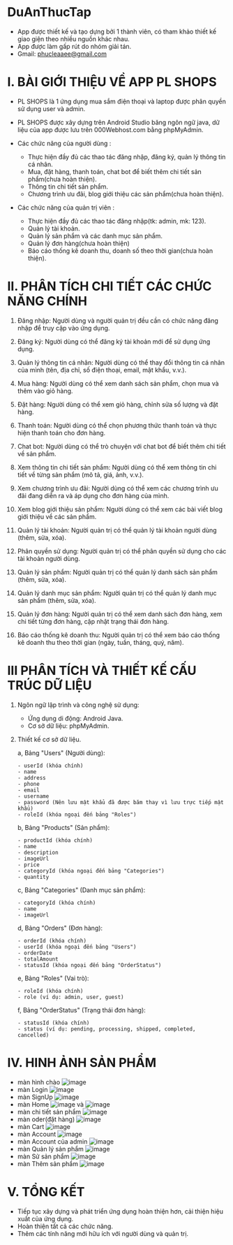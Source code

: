 # DuAnThucTap
- App được thiết kế và tạo dựng bởi 1 thành viên, có tham khảo thiết kế giao giện theo nhiều nguồn khác nhau.
- App được làm gấp rút do nhóm giải tán.
- Gmail: phucleaaee@gmail.com
  
# I. BÀI GIỚI THIỆU VỀ APP PL SHOPS
- PL SHOPS là 1 ứng dụng mua sắm điện thoại và laptop được phân quyền sử dụng user và admin.

- PL SHOPS được xây dựng trên Android Studio băng ngôn ngữ java, dữ liệu của app được lưu trên 000Webhost.com bằng phpMyAdmin.

- Các chức năng của người dùng :
    + Thực hiện đầy đủ các thao tác đăng nhập, đăng ký, quản lý thông tin cá nhân.
    + Mua, đặt hàng, thanh toán, chat bot để biết thêm chi tiết sản phẩm(chưa hoàn thiện).
    + Thông tin chi tiết sản phẩm.
    + Chương trình ưu đãi, blog giới thiệu các sản phẩm(chưa hoàn thiện).
      
- Các chức năng của quản trị viên :
    + Thực hiện đầy đủ các thao tác đăng nhập(tk: admin, mk: 123). 
    +  Quản lý tài khoản.
    +  Quản lý sản phẩm và các danh mục sản phẩm.
    +  Quản lý đơn hàng(chưa hoàn thiện)
    + Báo cáo thống kê doanh thu, doanh số theo thời gian(chưa hoàn thiện).
      
# II. PHÂN TÍCH CHI TIẾT CÁC CHỨC NĂNG CHÍNH
1. Đăng nhập: Người dùng và người quản trị đều cần có chức năng đăng nhập để truy cập vào ứng dụng.   

2. Đăng ký: Người dùng có thể đăng ký tài khoản mới để sử dụng ứng dụng.

3. Quản lý thông tin cá nhân: Người dùng có thể thay đổi thông tin cá nhân của mình
   (tên, địa chỉ, số điện thoại, email, mật khẩu, v.v.).

4. Mua hàng: Người dùng có thể xem danh sách sản phẩm, chọn mua và thêm vào giỏ hàng.

5. Đặt hàng: Người dùng có thể xem giỏ hàng, chỉnh sửa số lượng và đặt hàng.

6. Thanh toán: Người dùng có thể chọn phương thức thanh toán và thực hiện thanh toán cho đơn hàng.

7. Chat bot: Người dùng có thể trò chuyện với chat bot để biết thêm chi tiết về sản phẩm.

8. Xem thông tin chi tiết sản phẩm: Người dùng có thể xem thông tin chi tiết về từng sản phẩm
   (mô tả, giá, ảnh, v.v.).

9. Xem chương trình ưu đãi: Người dùng có thể xem các chương trình ưu đãi đang diễn ra
   và áp dụng cho đơn hàng của mình.

10. Xem blog giới thiệu sản phẩm: Người dùng có thể xem các bài viết blog giới thiệu về các sản phẩm.

11. Quản lý tài khoản: Người quản trị có thể quản lý tài khoản người dùng (thêm, sửa, xóa).

12. Phân quyền sử dụng: Người quản trị có thể phân quyền sử dụng cho các tài khoản người dùng.

13. Quản lý sản phẩm: Người quản trị có thể quản lý danh sách sản phẩm (thêm, sửa, xóa).

14. Quản lý danh mục sản phẩm: Người quản trị có thể quản lý danh mục sản phẩm (thêm, sửa, xóa).

15. Quản lý đơn hàng: Người quản trị có thể xem danh sách đơn hàng, xem chi tiết từng đơn hàng,
    cập nhật trạng thái đơn hàng.

16. Báo cáo thống kê doanh thu: Người quản trị có thể xem báo cáo thống kê doanh thu theo thời gian
    (ngày, tuần, tháng, quý, năm).
# III PHÂN TÍCH VÀ THIẾT KẾ CẤU TRÚC DỮ LIỆU
 1. Ngôn ngữ lập trình và công nghệ sử dụng:
    - Ứng dụng di động: Android Java.
    - Cơ sở dữ liệu: phpMyAdmin.
 
 2. Thiết kế cơ sở dữ liệu.
    
    a, Bảng "Users" (Người dùng):
    
        - userId (khóa chính)
        - name
        - address
        - phone
        - email
        - username
        - password (Nên lưu mật khẩu đã được băm thay vì lưu trực tiếp mật khẩu)
        - roleId (khóa ngoại đến bảng "Roles")
    
     b, Bảng "Products" (Sản phẩm):
    
        - productId (khóa chính)
        - name
        - description
        - imageUrl
        - price
        - categoryId (khóa ngoại đến bảng "Categories")
        - quantity
    
     c, Bảng "Categories" (Danh mục sản phẩm):
    
        - categoryId (khóa chính)
        - name
        - imageUrl
    
     d, Bảng "Orders" (Đơn hàng):
    
        - orderId (khóa chính)
        - userId (khóa ngoại đến bảng "Users")
        - orderDate
        - totalAmount
        - statusId (khóa ngoại đến bảng "OrderStatus")
    
     e, Bảng "Roles" (Vai trò):
    
        - roleId (khóa chính)
        - role (ví dụ: admin, user, guest)
    
     f, Bảng "OrderStatus" (Trạng thái đơn hàng):
    
        - statusId (khóa chính)
        - status (ví dụ: pending, processing, shipped, completed, cancelled)
    
# IV. HINH ẢNH SẢN PHẨM
 - màn hình chào ![image](https://github.com/phuclhdrake/DuAnThucTap/assets/105592184/8d398e93-c47c-40ac-8d1f-37ed19fc04dc)
 - màn Login ![image](https://github.com/phuclhdrake/DuAnThucTap/assets/105592184/48a05ebd-e74b-46fc-8a11-755928432be8)
 - màn SignUp ![image](https://github.com/phuclhdrake/DuAnThucTap/assets/105592184/929437cb-1a1c-4729-8c64-2abc83416425)
 - màn Home ![image](https://github.com/phuclhdrake/DuAnThucTap/assets/105592184/572dce94-658a-4cee-99d3-a0c9ad34612a) và ![image](https://github.com/phuclhdrake/DuAnThucTap/assets/105592184/636334b0-8fb9-4a00-bdce-c2d065cfa8bf)
 - màn chi tiết sản phẩm ![image](https://github.com/phuclhdrake/DuAnThucTap/assets/105592184/7e7a61fa-f769-45f7-b99d-b894e8a7ea2a)
 - màn oder(đặt hàng) ![image](https://github.com/phuclhdrake/DuAnThucTap/assets/105592184/2f6ab8f7-c3a8-4295-89f3-981eb4bd8047)
 - màn Cart ![image](https://github.com/phuclhdrake/DuAnThucTap/assets/105592184/09510350-1395-4c6f-881c-b845b3712c77)
 - màn Account ![image](https://github.com/phuclhdrake/DuAnThucTap/assets/105592184/a862089a-fdda-4236-98fa-898cd4008df3)
 - màn Account của admin ![image](https://github.com/phuclhdrake/DuAnThucTap/assets/105592184/9d238dd4-47dc-4247-8c5d-c68862d7abec)
 - màn Quản lý sản phẩm ![image](https://github.com/phuclhdrake/DuAnThucTap/assets/105592184/d3375420-adeb-4ff4-949d-27da25523e87)
 - màn Sử sản phẩm ![image](https://github.com/phuclhdrake/DuAnThucTap/assets/105592184/4491bed1-7bef-46dc-9f8f-c348446aa2df)
 - màn Thêm sản phẩm ![image](https://github.com/phuclhdrake/DuAnThucTap/assets/105592184/394cc9b8-7f04-41b3-b09f-7956163e2d38)

# V. TỔNG KẾT
  - Tiếp tục xây dựng và phát triển ứng dụng hoàn thiện hơn, cải thiện hiệu xuất của ứng dụng.
  - Hoàn thiện tất cả các chức năng.
  - Thêm các tính năng mới hữu ích với người dùng và quản trị.
       

